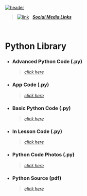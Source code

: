 [![header](https://user-images.githubusercontent.com/74770052/187743952-b5d39f5b-f8b0-4b8c-84f0-f71705298248.png)](https://linktr.ee/Dvaser)
 
> [![link](https://user-images.githubusercontent.com/74770052/187730702-d10db106-6fca-4d10-a7c7-b85376b001e2.png)](https://linktr.ee/Dvaser) &nbsp; [**_Social Media Links_**](https://linktr.ee/Dvaser)

<br>

# Python Library

- ### Advanced Python Code (.py)
    > [_click here_](https://github.com/dvaser/pythonLibrary/tree/main/AdvancedPython)
- ### App Code (.py)
    > [_click here_](https://github.com/dvaser/pythonLibrary/tree/main/App)  
- ### Basic Python Code (.py)
    > [_click here_](https://github.com/dvaser/pythonLibrary/tree/main/BasicPython)
- ### In Lesson Code (.py)
    > [_click here_](https://github.com/dvaser/pythonLibrary/tree/main/Lessons)  
- ### Python Code Photos (.py)
    > [_click here_](https://github.com/dvaser/pythonLibrary/tree/main/PythonCodePhotos)
- ### Python Source (pdf)
    > [_click here_](https://github.com/dvaser/pythonLibrary/tree/main/PythonSource)  
